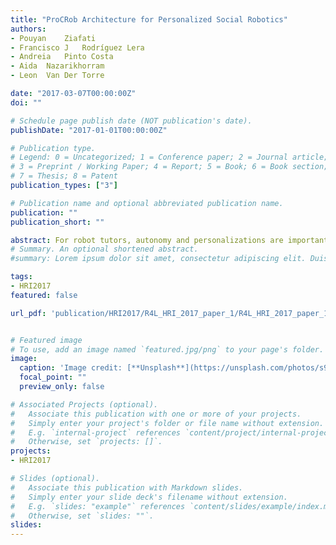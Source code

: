 ```yaml
---
title: "ProCRob Architecture for Personalized Social Robotics"
authors:
- Pouyan	Ziafati	
- Francisco J	Rodríguez Lera	
- Andreia	Pinto Costa	
- Aida	Nazarikhorram			
- Leon	Van Der Torre	

date: "2017-03-07T00:00:00Z"
doi: ""

# Schedule page publish date (NOT publication's date).
publishDate: "2017-01-01T00:00:00Z"

# Publication type.
# Legend: 0 = Uncategorized; 1 = Conference paper; 2 = Journal article;
# 3 = Preprint / Working Paper; 4 = Report; 5 = Book; 6 = Book section;
# 7 = Thesis; 8 = Patent
publication_types: ["3"]

# Publication name and optional abbreviated publication name.
publication: ""
publication_short: ""

abstract: For robot tutors, autonomy and personalizations are important factors in order to engage users as well as to personalize the content and interaction according to the needs of individuals. This paper presents the Programming Cognitive Robot (ProCRob) software architecture to target personalized social robotics in two complementary ways. ProCRob supports the development and personalization of social robot applications by teachers and therapists without computer programming background. It also supports the development of autonomous robots which can adapt according to the human-robot interaction context. ProCRob is based on our previous research on autonomous robotics and has been developed since 2015 by a multi-disciplinary team of researchers from the fields of AI, Robotics and Psychology as well as artists and designers at the University of Luxembourg. ProCRob is currently being used and further developed for therapy of children with autism, and for encouraging rehabilitation activities in patients with post-stroke. This paper presents a summary of ProCRob and its application in autism.
# Summary. An optional shortened abstract.
#summary: Lorem ipsum dolor sit amet, consectetur adipiscing elit. Duis posuere tellus ac convallis placerat. Proin tincidunt magna sed ex sollicitudin condimentum.

tags:
- HRI2017
featured: false

url_pdf: 'publication/HRI2017/R4L_HRI_2017_paper_1/R4L_HRI_2017_paper_1.pdf' 


# Featured image
# To use, add an image named `featured.jpg/png` to your page's folder. 
image:
  caption: 'Image credit: [**Unsplash**](https://unsplash.com/photos/s9CC2SKySJM)'
  focal_point: ""
  preview_only: false

# Associated Projects (optional).
#   Associate this publication with one or more of your projects.
#   Simply enter your project's folder or file name without extension.
#   E.g. `internal-project` references `content/project/internal-project/index.md`.
#   Otherwise, set `projects: []`.
projects:
- HRI2017

# Slides (optional).
#   Associate this publication with Markdown slides.
#   Simply enter your slide deck's filename without extension.
#   E.g. `slides: "example"` references `content/slides/example/index.md`.
#   Otherwise, set `slides: ""`.
slides:
---
```



